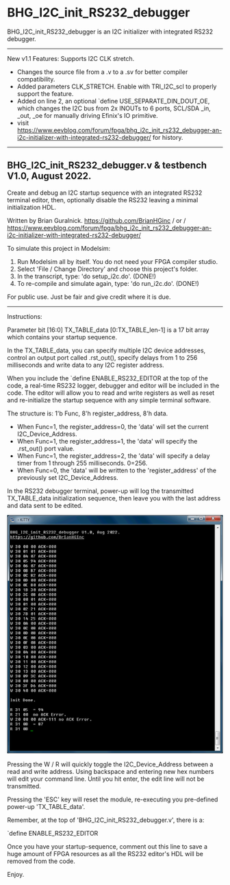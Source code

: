 # BHG_I2C_init_RS232_debugger
BHG_I2C_init_RS232_debugger is an I2C initializer with integrated RS232 debugger.

***************************************************************************************************************
New v1.1 Features: Supports I2C CLK stretch.
- Changes the source file from a .v to a .sv for better compiler compatibility.
- Added parameters CLK_STRETCH.  Enable with TRI_I2C_scl to properly support the feature.
- Added on line 2, an optional `define  USE_SEPARATE_DIN_DOUT_OE, which changes the I2C bus from 2x INOUTs to 6 ports, SCL/SDA _in, _out, _oe for manually driving Efinix's IO primitive.
- visit https://www.eevblog.com/forum/fpga/bhg_i2c_init_rs232_debugger-an-i2c-initializer-with-integrated-rs232-debugger/ for history.

***************************************************************************************************************
BHG_I2C_init_RS232_debugger.v & testbench  V1.0, August 2022.
---------------------------------------------------------------------------------------------------------------
Create and debug an I2C startup sequence with an integrated RS232 terminal editor,
then, optionally disable the RS232 leaving a minimal initialization HDL.

Written by Brian Guralnick.
https://github.com/BrianHGinc / or / https://www.eevblog.com/forum/fpga/bhg_i2c_init_rs232_debugger-an-i2c-initializer-with-integrated-rs232-debugger/


To simulate this project in Modelsim:
 1) Run Modelsim all by itself.  You do not need your FPGA compiler studio.
 2) Select 'File / Change Directory' and choose this project's folder.
 3) In the transcript, type:                'do setup_i2c.do'.  (DONE!)
 4) To re-compile and simulate again, type: 'do run_i2c.do'.    (DONE!)

For public use.  Just be fair and give credit where it is due.
***************************************************************************************************************

Instructions:

 Parameter bit [16:0] TX_TABLE_data [0:TX_TABLE_len-1] is a 17 bit array which contains your startup sequence.

 In the TX_TABLE_data, you can specify multiple I2C device addresses, control an output port called .rst_out(),
specify delays from 1 to 256 milliseconds and write data to any I2C register address.

 When you include the `define ENABLE_RS232_EDITOR at the top of the code, a real-time RS232 logger, debugger and
editor will be included in the code.  The editor will allow you to read and write registers as well as reset
and re-initialize the startup sequence with any simple terminal software.


The structure is: 1'b Func, 8'h register_address, 8'h data.

  - When Func=1, the register_address=0, the 'data' will set the current I2C_Device_Address.
  - When Func=1, the register_address=1, the 'data' will specify the .rst_out() port value.
  - When Func=1, the register_address=2, the 'data' will specify a delay timer from 1 through 255 milliseconds. 0=256.
  - When Func=0, the 'data' will be written to the 'register_address' of the previously set I2C_Device_Address.


 In the RS232 debugger terminal, power-up will log the transmitted TX_TABLE_data initialization sequence, then
leave you with the last address and data sent to be edited.

![plot](https://github.com/BrianHGinc/BHG_I2C_init_RS232_debugger/blob/main/screenshots/BHG_I2C_init_RS232_debugger_ss.png)

 Pressing the W / R will quickly toggle the I2C_Device_Address between a read and write address.
Using backspace and entering new hex numbers will edit your command line.  Until you hit enter,
the edit line will not be transmitted.

 Pressing the 'ESC' key will reset the module, re-executing you pre-defined power-up 'TX_TABLE_data'.


Remember, at the top of 'BHG_I2C_init_RS232_debugger.v', there is a:

`define  ENABLE_RS232_EDITOR

 Once you have your startup-sequence, comment out this line to save a huge amount of FPGA resources
as all the RS232 editor's HDL will be removed from the code.


Enjoy.

